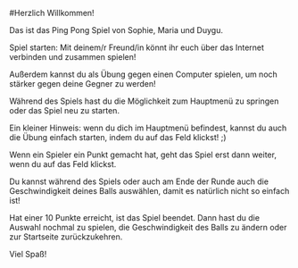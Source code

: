 <!-- font: verdana -->
#Herzlich Willkommen! 

Das ist das Ping Pong Spiel von Sophie, Maria und Duygu. 
	
Spiel starten: Mit deinem/r Freund/in könnt ihr euch über das Internet verbinden und 	zusammen spielen! 

Außerdem kannst du als Übung gegen einen Computer spielen, um noch stärker 
	gegen deine Gegner zu werden! 
	
Während des Spiels hast du die Möglichkeit zum 	Hauptmenü zu springen oder das Spiel neu zu starten.

Ein kleiner Hinweis: wenn du dich im Hauptmenü befindest, kannst du auch die 	Übung einfach starten, indem du auf das Feld klickst! ;)

Wenn ein Spieler ein Punkt gemacht hat, geht das Spiel erst dann weiter, wenn du 	auf das Feld klickst.
	
Du kannst während des Spiels oder auch am Ende der Runde auch die 	Geschwindigkeit deines Balls auswählen, damit es natürlich nicht so einfach ist!

Hat einer 10 Punkte erreicht, ist das Spiel beendet. Dann hast du die Auswahl 	nochmal zu spielen, die Geschwindigkeit des Balls zu ändern oder zur Startseite 	zurückzukehren.
	

Viel Spaß! 
	